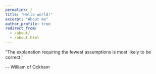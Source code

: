 ```yaml
---
permalink: /
title: "Hello world!"
excerpt: "About me"
author_profile: true
redirect_from: 
  - /about/
  - /about.html
---
```


“The explanation requiring the fewest assumptions is most likely to be correct.”

-- William of Ockham 

